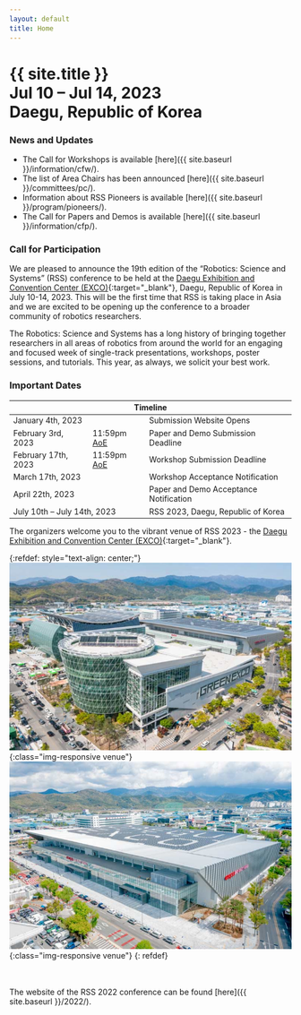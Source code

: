 ```yaml
---
layout: default
title: Home
---
```

<h1 class="page-title">{{ site.title }}<br>
Jul 10 &ndash; Jul 14, 2023<br>Daegu, Republic of Korea</h1>



### News and Updates


* The Call for Workshops is available [here]({{ site.baseurl }}/information/cfw/).
* The list of Area Chairs has been announced [here]({{ site.baseurl }}/committees/pc/).
* Information about RSS Pioneers is available [here]({{ site.baseurl }}/program/pioneers/).
* The Call for Papers and Demos is available [here]({{ site.baseurl }}/information/cfp/).


### Call for Participation

We are pleased to announce the 19th edition of the “Robotics: Science and Systems” (RSS) conference to be held at the [Daegu Exhibition and Convention Center (EXCO)](https://exco.co.kr/eng/){:target="_blank"}, Daegu, Republic of Korea in July 10-14, 2023. This will be the first time that RSS is taking place in Asia and we are excited to be opening up the conference to a broader community of robotics researchers.

The Robotics: Science and Systems has a long history of bringing together
researchers in all areas of robotics from around the world for an engaging and
focused week of single-track presentations, workshops, poster sessions, and
tutorials. This year, as always, we solicit your best work.


### Important Dates

<table class="table">
    <thead>
      <tr>
        <th colspan="3">Timeline</th>
      </tr>
    </thead>
    <tbody>
      <tr>
        <td colspan="2">January 4th, 2023</td>
        <td>Submission Website Opens</td>
      </tr>
      <tr>
        <td>February 3rd, 2023</td>
        <td>11:59pm <a href="https://time.is/Anywhere_on_Earth">AoE</a></td>
        <td>Paper and Demo Submission Deadline</td>
      </tr>
      <tr>
        <td>February 17th, 2023</td>
        <td>11:59pm <a href="https://time.is/Anywhere_on_Earth">AoE</a></td>
        <td>Workshop Submission Deadline</td>
      </tr>
      <tr>
      <td colspan="2">March 17th, 2023</td>
        <td>Workshop Acceptance Notification</td>
      </tr>
      <tr>
        <td colspan="2">April 22th, 2023</td>
        <td>Paper and Demo Acceptance Notification</td>
      </tr>
      <tr>
        <td colspan="2">July 10th &ndash; July 14th, 2023</td>
        <td>RSS 2023, Daegu, Republic of Korea</td>
      </tr>
    </tbody>
</table>


The organizers welcome you to the vibrant venue of RSS 2023 - the [Daegu Exhibition and Convention Center (EXCO)](https://exco.co.kr/eng/){:target="_blank"}.

{:refdef: style="text-align: center;"}
![Daegu Exhibition and Convention Center (EXCO)](/images/daegu_exco_1.jpg){:class="img-responsive venue"}
![Daegu Exhibition and Convention Center (EXCO)](/images/daegu_exco_2.jpg){:class="img-responsive venue"}
{: refdef}


<br/>
<br/>
The website of the RSS 2022 conference can be found [here]({{ site.baseurl }}/2022/).

<br/>
<br/>
<br/>
<br/>
<br/>
